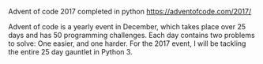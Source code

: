 Advent of code 2017 completed in python
https://adventofcode.com/2017/

Advent of code is a yearly event in December, which takes place over 25 days and has 50 programming challenges. Each day contains two problems to solve: One easier, and one harder.
For the 2017 event, I will be tackling the entire 25 day gauntlet in Python 3.
